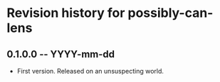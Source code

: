 # Revision history for possibly-can-lens

## 0.1.0.0 -- YYYY-mm-dd

* First version. Released on an unsuspecting world.
